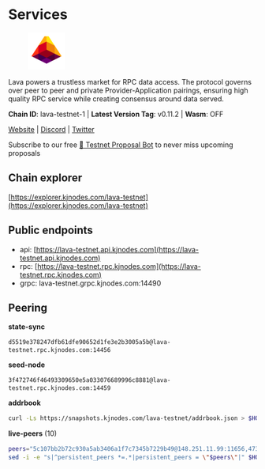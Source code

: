 # Services

<figure><img src="https://raw.githubusercontent.com/kj89/cosmos-images/main/logos/lava.png" alt=""><figcaption></figcaption></figure>

Lava powers a trustless market for RPC data access. The protocol  governs over peer to peer and private Provider-Application pairings,  ensuring high quality RPC service while creating consensus around data served.

**Chain ID**: lava-testnet-1 | **Latest Version Tag**: v0.11.2 | **Wasm**: OFF

[Website](https://lavanet.xyz) | [Discord](https://discord.com/invite/Tbk5NxTCdA) | [Twitter](https://twitter.com/lavanetxyz)



Subscribe to our free [🤖 Testnet Proposal Bot](https://t.me/kjnodes_testnet_proposal_bot) to never miss upcoming proposals


## Chain explorer
[https://explorer.kjnodes.com/lava-testnet](https://explorer.kjnodes.com/lava-testnet)

## Public endpoints

* api: [https://lava-testnet.api.kjnodes.com](https://lava-testnet.api.kjnodes.com)
* rpc: [https://lava-testnet.rpc.kjnodes.com](https://lava-testnet.rpc.kjnodes.com)
* grpc: lava-testnet.grpc.kjnodes.com:14490

## Peering

**state-sync**

```text
d5519e378247dfb61dfe90652d1fe3e2b3005a5b@lava-testnet.rpc.kjnodes.com:14456
```

**seed-node**

```text
3f472746f46493309650e5a033076689996c8881@lava-testnet.rpc.kjnodes.com:14459
```

**addrbook**
```bash
curl -Ls https://snapshots.kjnodes.com/lava-testnet/addrbook.json > $HOME/.lava/config/addrbook.json
```

**live-peers** (10)
```bash
peers="5c107bb2b72c930a5ab3406a1f7c7345b7229b49@148.251.11.99:11656,47385d0a7051109de5342e3b27890c4a4b9e0763@65.108.72.233:16656,d5519e378247dfb61dfe90652d1fe3e2b3005a5b@65.109.68.190:14456,bfe21dd5af98aa42d213cd5bd943162a36b0505f@92.243.165.98:26656,5c2a752c9b1952dbed075c56c600c3a79b58c395@185.16.39.172:27066,d8e81881ced029758f9623179a3c1ecf72aece2e@195.74.86.49:26656,122d58154d797c90323bb5424015136275bd98bf@135.181.90.135:26656,38093a87129f828125be65e8969bb7ede682b26c@38.242.197.134:26656,1ec38451f3e45535ceba905d1442310c69aaf93e@217.76.61.37:26656,71f6af45c867266f81d81193013fcb4137351355@194.163.155.84:56656"
sed -i -e "s|^persistent_peers *=.*|persistent_peers = \"$peers\"|" $HOME/.lava/config/config.toml
```
